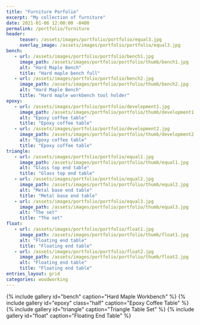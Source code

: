 ```yaml
---
title: "Furniture Porfolio"
excerpt: "My collection of furniture"
date: 2021-01-06 12:00:00 -0400
permalink: /portfolio/furniture
header:
     teaser: /assets/images/portfolio/portfolio/equal3.jpg
     overlay_image: /assets/images/portfolio/portfolio/equal3.jpg
bench:
   - url: /assets/images/portfolio/portfolio/bench1.jpg
     image_path: /assets/images/portfolio/portfolio/thumb/bench1.jpg
     alt: "Hard Maple Bench"
     title: "Hard maple bench full"
   - url: /assets/images/portfolio/portfolio/bench2.jpg
     image_path: /assets/images/portfolio/portfolio/thumb/bench2.jpg
     alt: "Hard Maple Bench"
     title: "Hard maple workbench tool holder"
epoxy:
   - url: /assets/images/portfolio/portfolio/development1.jpg
     image_path: /assets/images/portfolio/portfolio/thumb/development1.jpg
     alt: "Epoxy coffee table"
     title: "Epoxy coffee table"
   - url: /assets/images/portfolio/portfolio/development2.jpg
     image_path: /assets/images/portfolio/portfolio/thumb/development2.jpg
     alt: "Epoxy coffee table"
     title: "Epoxy coffee table"
triangle:
   - url: /assets/images/portfolio/portfolio/equal1.jpg
     image_path: /assets/images/portfolio/portfolio/thumb/equal1.jpg
     alt: "Glass top end table"
     title: "Glass top end table"
   - url: /assets/images/portfolio/portfolio/equal2.jpg
     image_path: /assets/images/portfolio/portfolio/thumb/equal2.jpg
     alt: "Metal base end table"
     title: "Metal base end table"
   - url: /assets/images/portfolio/portfolio/equal3.jpg
     image_path: /assets/images/portfolio/portfolio/thumb/equal3.jpg
     alt: "The set"
     title: "The set"
float:
   - url: /assets/images/portfolio/portfolio/float1.jpg
     image_path: /assets/images/portfolio/portfolio/thumb/float1.jpg
     alt: "Floating end table"
     title: "Floating end table"
   - url: /assets/images/portfolio/portfolio/float2.jpg
     image_path: /assets/images/portfolio/portfolio/thumb/float2.jpg
     alt: "Floating end table"
     title: "Floating end table"
entries_layout: grid
categories: woodworking
---
```


{% include gallery id="bench" caption="Hard Maple Workbench" %}
{% include gallery id="epoxy" class="half" caption="Epoxy Coffee Table" %}
{% include gallery id="triangle" caption="Triangle Table Set" %}
{% include gallery id="float" caption="Floating End Table" %}
